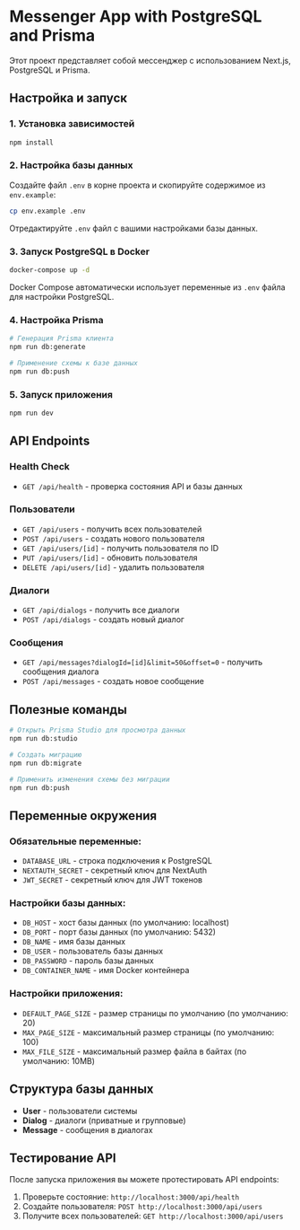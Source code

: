 # Messenger App with PostgreSQL and Prisma

Этот проект представляет собой мессенджер с использованием Next.js, PostgreSQL и Prisma.

## Настройка и запуск

### 1. Установка зависимостей

```bash
npm install
```

### 2. Настройка базы данных

Создайте файл `.env` в корне проекта и скопируйте содержимое из `env.example`:

```bash
cp env.example .env
```

Отредактируйте `.env` файл с вашими настройками базы данных.

### 3. Запуск PostgreSQL в Docker

```bash
docker-compose up -d
```

Docker Compose автоматически использует переменные из `.env` файла для настройки PostgreSQL.

### 4. Настройка Prisma

```bash
# Генерация Prisma клиента
npm run db:generate

# Применение схемы к базе данных
npm run db:push
```

### 5. Запуск приложения

```bash
npm run dev
```

## API Endpoints

### Health Check
- `GET /api/health` - проверка состояния API и базы данных

### Пользователи
- `GET /api/users` - получить всех пользователей
- `POST /api/users` - создать нового пользователя
- `GET /api/users/[id]` - получить пользователя по ID
- `PUT /api/users/[id]` - обновить пользователя
- `DELETE /api/users/[id]` - удалить пользователя

### Диалоги
- `GET /api/dialogs` - получить все диалоги
- `POST /api/dialogs` - создать новый диалог

### Сообщения
- `GET /api/messages?dialogId=[id]&limit=50&offset=0` - получить сообщения диалога
- `POST /api/messages` - создать новое сообщение

## Полезные команды

```bash
# Открыть Prisma Studio для просмотра данных
npm run db:studio

# Создать миграцию
npm run db:migrate

# Применить изменения схемы без миграции
npm run db:push
```

## Переменные окружения

### Обязательные переменные:
- `DATABASE_URL` - строка подключения к PostgreSQL
- `NEXTAUTH_SECRET` - секретный ключ для NextAuth
- `JWT_SECRET` - секретный ключ для JWT токенов

### Настройки базы данных:
- `DB_HOST` - хост базы данных (по умолчанию: localhost)
- `DB_PORT` - порт базы данных (по умолчанию: 5432)
- `DB_NAME` - имя базы данных
- `DB_USER` - пользователь базы данных
- `DB_PASSWORD` - пароль базы данных
- `DB_CONTAINER_NAME` - имя Docker контейнера

### Настройки приложения:
- `DEFAULT_PAGE_SIZE` - размер страницы по умолчанию (по умолчанию: 20)
- `MAX_PAGE_SIZE` - максимальный размер страницы (по умолчанию: 100)
- `MAX_FILE_SIZE` - максимальный размер файла в байтах (по умолчанию: 10MB)

## Структура базы данных

- **User** - пользователи системы
- **Dialog** - диалоги (приватные и групповые)
- **Message** - сообщения в диалогах

## Тестирование API

После запуска приложения вы можете протестировать API endpoints:

1. Проверьте состояние: `http://localhost:3000/api/health`
2. Создайте пользователя: `POST http://localhost:3000/api/users`
3. Получите всех пользователей: `GET http://localhost:3000/api/users`
